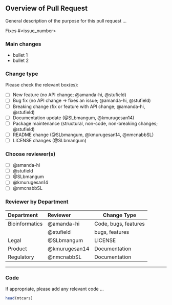 
## Overview of Pull Request

General description of the purpose for this pull request ...

Fixes #<issue_number>

### Main changes

- bullet 1
- bullet 2

### Change type

Please check the relevant box(es):

- [ ] New feature (no API change; @amanda-hi, @stufield)
- [ ] Bug fix (no API change -> fixes an issue; @amanda-hi, @stufield)
- [ ] Breaking change (fix or feature with API change; @amanda-hi, @stufield)
- [ ] Documentation update (@SLbmangum, @kmurugesan14)
- [ ] Package maintenance (structural, non-code, non-breaking changes; @stufield)
- [ ] README change (@SLbmangum, @kmurugesan14, @nmcnabbSL)
- [ ] LICENSE changes (@SLbmangum)

### Choose reviewer(s)

- [ ] @amanda-hi
- [ ] @stufield
- [ ] @SLbmangum
- [ ] @kmurugesan14
- [ ] @nmcnabbSL

### Reviewer by Department

| Department     | Reviewer      | Change Type          |
|:-------------- |:------------- | -------------------- |
| Bioinformatics | @amanda-hi    | Code, bugs, features |
|                | @stufield     | bugs, features       |
| Legal          | @SLbmangum    | LICENSE              | 
| Product        | @kmurugesan14 | Documentation        |
| Regulatory     | @nmcnabbSL    | Documentation        |

------------

### Code

If appropriate, please add any relevant code ...

```r
head(mtcars)
```
